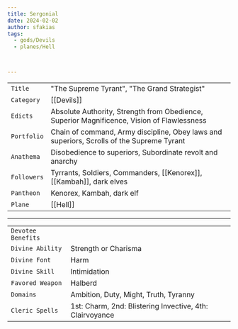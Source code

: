 ```yaml
---
title: Sergonial
date: 2024-02-02
author: sfakias
tags:
  - gods/Devils
  - planes/Hell



---
```

| | |
| --- | --- |
| `Title` | "The Supreme Tyrant", "The Grand Strategist" |
| `Category` | [[Devils]] |
| `Edicts` | Absolute Authority, Strength from Obedience, Superior Magnificence, Vision of Flawlessness |
| `Portfolio` | Chain of command, Army discipline, Obey laws and superiors, Scrolls of the Supreme Tyrant |
| `Anathema` | Disobedience to superiors, Subordinate revolt and anarchy |
| `Followers` | Tyrrants, Soldiers, Commanders, [[Kenorex]], [[Kambah]], dark elves |
| `Pantheon` | Kenorex, Kambah, dark elf |
| `Plane` | [[Hell]] |

---
| | |
| --- | --- |
| `Devotee Benefits` |
| `Divine Ability` | Strength or Charisma |
| `Divine Font` | Harm |
| `Divine Skill` | Intimidation |
| `Favored Weapon` | Halberd |
| `Domains` | Ambition, Duty, Might, Truth, Tyranny |
| `Cleric Spells` | 1st: Charm, 2nd: Blistering Invective, 4th: Clairvoyance |
